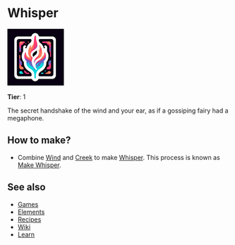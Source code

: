 # Whisper

![](../images/item.whisper.png)

**Tier**: 1

The secret handshake of the wind and your ear, as if a gossiping fairy had a megaphone.

## How to make?

* Combine [Wind](/wiki/elements/wind) and [Creek](/wiki/elements/creek) to make [Whisper](/wiki/elements/whisper). This process is known as [Make Whisper](/wiki/recipes/make-whisper).

## See also

* [Games](/wiki/games)
* [Elements](/wiki/elements)
* [Recipes](/wiki/recipes)
* [Wiki](/wiki/index)
* [Learn](/learn/index)